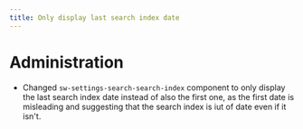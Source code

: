 ```yaml
---
title: Only display last search index date
---
```

# Administration
* Changed `sw-settings-search-search-index` component to only display the last search index date instead of also the first one, as the first date is misleading and suggesting that the search index is iut of date even if it isn't.
